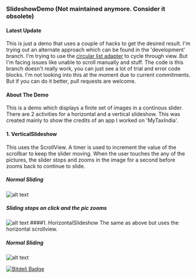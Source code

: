 ### SlideshowDemo (Not maintained anymore. Consider it obsolete)

#### Latest Update
This is just a demo that uses a couple of hacks to get the desired result. I'm trying out an alternate approach which can be found in the 'development' branch.
I'm trying to use the [circular list adapter](https://github.com/ragunathjawahar/circular-list-adapter) to cycle through view. But I'm facing issues like unable to scroll manually and stuff.
The code is this branch doesn't really work, you can just see a lot of trial and error code blocks. I'm not looking into this at the moment due to current commitments. But if you can do it better, pull requests are welcome.

#### About The Demo
This is a demo which displays a finite set of images in a continous slider.
There are 2 activities for a horizontal and a vertical slideshow. This was created mainly to show the credits
of an app I worked on 'MyTaxIndia'. 

#### 1. VerticalSlideshow
This uses the ScrollView. A timer is used to increment the value of the scrollbar to keep the slider moving.
When the user touches the any of the pictures, the slider stops and zooms in the image for a second before
zooms back to continue to slide.

##### Normal Sliding
![alt text](https://github.com/blessenm/SlideshowDemo/raw/master/h1.png "Normal State")

##### Sliding stops on click and the pic zooms
![alt text](https://github.com/blessenm/SlideshowDemo/raw/master/h2.png "Image clicked and zoom")
####1. HorizontalSlideshow 
The same as above but uses the horizontal scrollview.

##### Normal Sliding
![alt text](https://github.com/blessenm/SlideshowDemo/raw/master/v1.png "Normal State")

[![Bitdeli Badge](https://d2weczhvl823v0.cloudfront.net/blessenm/androidautoscrolllistview/trend.png)](https://bitdeli.com/free "Bitdeli Badge")

